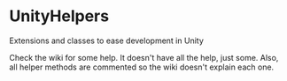 # UnityHelpers
Extensions and classes to ease development in Unity

Check the wiki for some help. It doesn't have all the help, just some.
Also, all helper methods are commented so the wiki doesn't explain each one.
